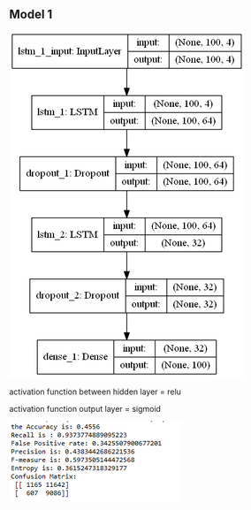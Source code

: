 ## Model 1
![alt text](model1.png)

activation function between hidden layer = relu

activation function output layer = sigmoid

![alt text](Model1Result.png)

